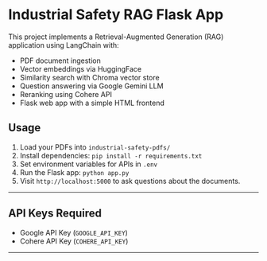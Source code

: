 # Industrial Safety RAG Flask App

This project implements a Retrieval-Augmented Generation (RAG) application using LangChain with:

- PDF document ingestion
- Vector embeddings via HuggingFace
- Similarity search with Chroma vector store
- Question answering via Google Gemini LLM
- Reranking using Cohere API
- Flask web app with a simple HTML frontend

## Usage

1. Load your PDFs into `industrial-safety-pdfs/`
2. Install dependencies: `pip install -r requirements.txt`
3. Set environment variables for APIs in `.env`
4. Run the Flask app: `python app.py`
5. Visit `http://localhost:5000` to ask questions about the documents.

---

## API Keys Required

- Google API Key (`GOOGLE_API_KEY`)
- Cohere API Key (`COHERE_API_KEY`)

---